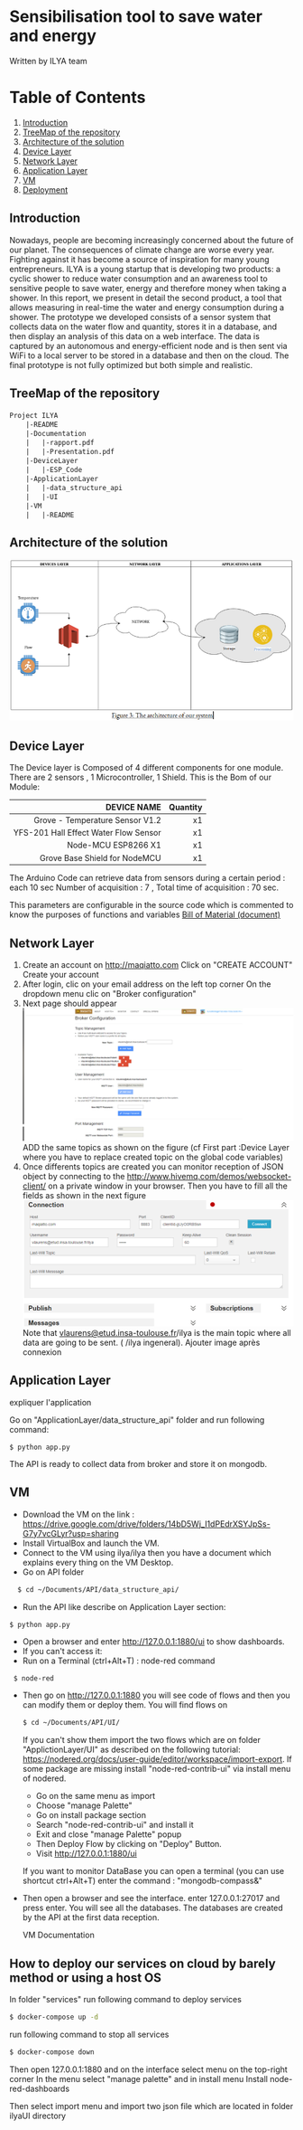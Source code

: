 # Sensibilisation tool to save water and energy

Written by ILYA team

# Table of Contents
1. [Introduction](#introduction)
2. [TreeMap of the repository](#paragraph1)
3. [Architecture of the solution](#paragraph2)
4. [Device Layer](#paragraph3)
5. [Network Layer](#paragraph4)
6. [Application Layer](#paragraph5)
7. [VM](#paragraph7)
8. [Deployment](#paragraph8)

## Introduction <a name="introduction"></a>

Nowadays, people are becoming increasingly concerned about the future of our planet. The consequences of climate change are worse every year. Fighting against it has become a source of inspiration for many young entrepreneurs. ILYA is a young startup that is developing two products: a cyclic shower to reduce water consumption and an awareness tool to sensitive people to save water, energy and therefore money when taking a shower. In this report, we present in detail the second product, a tool that allows measuring in real-time the water and energy consumption during a shower. The prototype we developed consists of a sensor system that collects data on the water flow and quantity, stores it in a database, and then display an analysis of this data on a web interface.  The data is captured by an autonomous and energy-efficient node and is then sent via WiFi to a local server to be stored in a database and then on the cloud. The final prototype is not fully optimized but both simple and realistic.


## TreeMap of the repository <a name="paragraph1"></a>
```
Project ILYA
    |-README
    |-Documentation
    |   |-rapport.pdf
    |   |-Presentation.pdf
    |-DeviceLayer
    |   |-ESP_Code
    |-ApplicationLayer
    |   |-data_structure_api
    |   |-UI
    |-VM
    |   |-README
```



## Architecture of the solution <a name="paragraph2"></a>

![Architecture](images/architecture.PNG)


## Device Layer <a name="paragraph3"></a>

The Device layer is Composed of 4 different components for one module.
There are 2 sensors , 1 Microcontroller, 1 Shield.
This is the Bom of our Module:

|DEVICE NAME	                       |Quantity |
| -----------------------------------: | ------: |
|Grove - Temperature Sensor V1.2       |    x1   |
|YFS-201 Hall Effect Water Flow Sensor |    x1   |
|Node-MCU ESP8266	X1                 |    x1   |
|Grove Base Shield for NodeMCU         |    x1   |

The Arduino Code can retrieve data from sensors during a certain period : each 10 sec
Number of acquisition : 7 , Total time of acquisition : 70 sec.

This parameters are configurable in the source code which is commented to know the purposes of functions and variables
<a href="https://drive.google.com/file/d/1UWVMobrCpHeJf4AdiO7gw0xYP0oA8SGS/view?usp=sharing">Bill of Material (document)</a>


## Network Layer <a name="paragraph4"></a>

1.  Create an account on http://maqiatto.com
   Click on "CREATE ACCOUNT"
   Create your account
2.  After login, clic on your email address on the left top corner
   On the dropdown menu clic on "Broker configuration"
3.  Next page should appear
    ![Maqiatto broker configuration](images/maqiatto.PNG)
    ADD the same topics as shown on the figure (cf First part :Device Layer where you have to replace created topic on the  global code variables)
4. Once differents topics are created you can monitor reception of JSON object by connecting to the http://www.hivemq.com/demos/websocket-client/ on a private window in your browser.
    Then you have to fill all the fields as shown in the next figure
    ![hivemq configuration](images/hivemq.PNG)
    Note that vlaurens@etud.insa-toulouse.fr/ilya is the main topic where all data are going to be sent. ( <maqiattoUsername>/ilya ingeneral).
 Ajouter image après  connexion

## Application Layer <a name="paragraph5"></a>


expliquer l'application

Go on "ApplicationLayer/data_structure_api" folder and run following command:
````
$ python app.py
````

The API is ready to collect data from broker and store it on mongodb.

## VM <a name="paragraph6"></a>
- Download the VM on the link : https://drive.google.com/drive/folders/14bD5Wj_I1dPEdrXSYJpSs-G7y7vcGLyr?usp=sharing
- Install VirtualBox and launch the VM.
- Connect to the VM using  ilya/ilya then you have a document which explains every thing on the VM Desktop.
- Go on API folder
```bash 
  $ cd ~/Documents/API/data_structure_api/
  ```
 - Run the API like describe on Application Layer section:
 ````
$ python app.py
````
- Open a browser and enter http://127.0.0.1:1880/ui to show dashboards.
- If you can't access it:
- Run on a Terminal (ctrl+Alt+T) : node-red  command
 ```bash 
  $ node-red
  ```
- Then go on http://127.0.0.1:1880 you will see code of flows and then you can modify them or deploy them.
  You will find flows on 
  ```bash 
  $ cd ~/Documents/API/UI/
  ```
  If you can't show them import the two flows which are on folder "ApplictionLayer/UI" as described on the following tutorial: https://nodered.org/docs/user-guide/editor/workspace/import-export.
  If some package are missing install "node-red-contrib-ui" via install menu of nodered.
    - Go on the same menu as import 
    - Choose "manage Palette"
    - Go on install package section
    - Search "node-red-contrib-ui" and install it
    - Exit and close "manage Palette" popup
    - Then Deploy Flow by clicking on "Deploy" Button.
    - Visit http://127.0.0.1:1880/ui
  
  If you want to monitor DataBase you can open a terminal (you can use shortcut ctrl+Alt+T) enter the command : "mongodb-compass&"
- Then open a browser and see the interface. enter 127.0.0.1:27017 and press enter.
  You will see all the databases. The databases are created by the API at the first data reception.
  
  <a src="./VM/README.md">VM Documentation</a>
  
## How to deploy our services on cloud by barely method or using a host OS <a name="paragraph7"></a>

In folder "services" run following command to deploy services
```bash
$ docker-compose up -d
```
run following command to stop all services
```bash
$ docker-compose down
```

Then open 127.0.0.1:1880 and on the interface
select menu on the top-right corner
In the menu select "manage palette" and in install menu
Install node-red-dashboards

Then select import menu and import two json file which are located in folder ilyaUI directory


